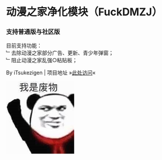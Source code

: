 # 动漫之家净化模块（FuckDMZJ）
### 支持普通版与社区版

目前支持功能：<br>
﹂去除动漫之家部分广告、更新、青少年弹窗；<br>
﹂阻止动漫之家乱强○粘贴板；

By iTsukezigen | 
项目地址 »[此处访问](https://github.com/cokkeijigen/FuckDMZJ)«

![Image text](https://raw.githubusercontent.com/Xposed-Modules-Repo/ss.colytitse.fuckdmzj/main/image.jpg)
